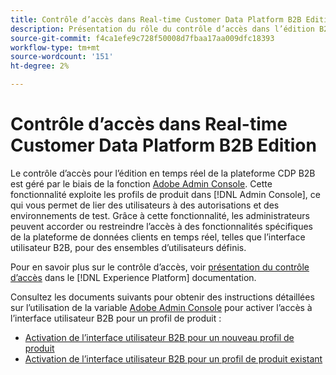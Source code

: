 ```yaml
---
title: Contrôle d’accès dans Real-time Customer Data Platform B2B Edition
description: Présentation du rôle du contrôle d’accès dans l’édition B2B de Real-time Customer Data Platform.
source-git-commit: f4ca1efe9c728f50008d7fbaa17aa009dfc18393
workflow-type: tm+mt
source-wordcount: '151'
ht-degree: 2%

---
```


# Contrôle d’accès dans Real-time Customer Data Platform B2B Edition

Le contrôle d’accès pour l’édition en temps réel de la plateforme CDP B2B est géré par le biais de la fonction [Adobe Admin Console](http://adminconsole.adobe.com). Cette fonctionnalité exploite les profils de produit dans [!DNL Admin Console], ce qui vous permet de lier des utilisateurs à des autorisations et des environnements de test. Grâce à cette fonctionnalité, les administrateurs peuvent accorder ou restreindre l’accès à des fonctionnalités spécifiques de la plateforme de données clients en temps réel, telles que l’interface utilisateur B2B, pour des ensembles d’utilisateurs définis.

Pour en savoir plus sur le contrôle d’accès, voir [présentation du contrôle d’accès](../../access-control/home.md) dans le [!DNL Experience Platform] documentation.

Consultez les documents suivants pour obtenir des instructions détaillées sur l’utilisation de la variable [Adobe Admin Console](http://adminconsole.adobe.com) pour activer l’accès à l’interface utilisateur B2B pour un profil de produit :

* [Activation de l’interface utilisateur B2B pour un nouveau profil de produit](../../access-control/ui/create-profile.md)
* [Activation de l’interface utilisateur B2B pour un profil de produit existant](../../access-control/ui/details-and-services.md)